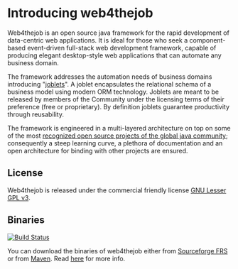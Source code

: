 # Introducing web4thejob #

Web4thejob is an open source java framework for the rapid development of data-centric web applications. It is ideal for those who seek a component-based event-driven full-stack web development framework, capable of producing elegant desktop-style web applications that can automate any business domain.

The framework addresses the automation needs of business domains introducing "[joblets](http://web4thejob.org/f-a-q/30-what-is-a-joblet "What is a joblet?")". A joblet encapsulates the relational schema of a business model using modern ORM technology. Joblets are meant to be released by members of the Community under the licensing terms of their preference (free or proprietary). By definition joblets guarantee productivity through reusability.

The framework is engineered in a multi-layered architecture on top on some of the most [recognized open source projects of the global java community](http://web4thejob.org/f-a-q/35-which-are-the-architectural-characteristics "Which are the architectural characteristics?"); consequently a steep learning curve, a plethora of documentation and an open architecture for binding with other projects are ensured.

## License ##

Web4thejob is released under the commercial friendly license [GNU Lesser GPL v3](http://www.gnu.org/licenses/lgpl.html).

## Binaries ##

[![Build Status](https://drone.io/github.com/web4thejob/home/status.png)](https://drone.io/github.com/web4thejob/home/latest)

You can download the binaries of web4thejob either from [Sourceforge FRS](http://sourceforge.net/projects/web4thejob/) or from [Maven](http://search.maven.org/#search%7Cga%7C1%7Cweb4thejob). Read [here](http://web4thejob.org/download) for more info.
